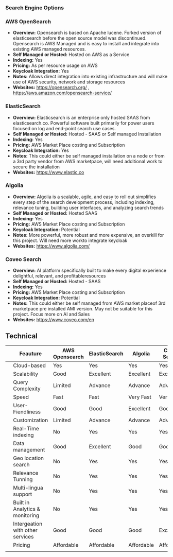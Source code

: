 ### Search Engine Options

### AWS OpenSearch

* **Overview:**
Opensearch is based on Apache lucene. Forked version of elasticsearch before the  open source model was discontinued. Opensearch is AWS Managed and is easy to install and integrate into existing AWS managed resources. 
* **Self Managed or Hosted:** Hosted on AWS as a Service
* **Indexing:** Yes
* **Pricing:** As per resource usage on AWS
* **Keycloak Integration:** Yes
* **Notes:** Allows direct integration into existing infrastructure and will make use of AWS security, network and storage  resources
* **Websites:** https://opensearch.org/ , https://aws.amazon.com/opensearch-service/

### ElasticSearch

* **Overview:**
Elasticsearch is an enterprise only hosted SAAS from elasticsearch.co. Powerful software built primarily for power users focused on log and 
end-point search use cases. 
* **Self Managed or Hosted:** Hosted - SAAS or
Self managed Installation
* **Indexing:** Yes
* **Pricing:** AWS Market Place costing and Subscription
* **Keycloak Integration:** Yes
* **Notes:** This could either be self managed installation on a node or from a 3rd party vendor from  AWS marketpace, will need additional work to secure the installation
* **Websites:** https://www.elastic.co

### Algolia

* **Overview:**
Algolia is a scalable, agile, and easy to roll out simplifies every step of the search development process, including indexing, relevance tuning, building user interfaces, and analyzing search trends 
* **Self Managed or Hosted:** Hosted SAAS
* **Indexing:** Yes
* **Pricing:** AWS Market Place costing and Subscription
* **Keycloak Integration:** Potential
* **Notes:** More powerful, more robust and more expensive, an overkill for this project. Will need more workto integrate keycloak
* **Websites:** https://www.algolia.com/

### Coveo Search

* **Overview:**
AI platform specifically built to make every digital experience delightful, relevant, and profitableresources 
* **Self Managed or Hosted:** Hosted - SAAS
* **Indexing:** Yes
* **Pricing:** AWS Market Place costing and Subscription
* **Keycloak Integration:** Potential
* **Notes:** This could either be self managed from AWS market placeof 3rd marketpace pre installed AMI version. May not be suitable for this project. Focus more on AI and Sales
* **Websites:** https://www.coveo.com/en


## Technical 

|                                                                                             | Feauture                         | AWS Opensearch | ElasticSearch | Algolia    | Coveo Search |
|---------------------------------------------------------------------------------------------|----------------------------------|----------------|---------------|------------|--------------|
|                                                                                             | Cloud-based                      | Yes            | Yes           | Yes        | Yes          |
|                                                                                             | Scalability                      | Good           | Excellent     | Excellent  | Excellent    |
|                                                                                             | Query Complexity                 | Limited        | Advance       | Advance    | Advance      |
|                                                                                             | Speed                            | Fast           | Fast          | Very Fast  | Very Fast    |
|                                                                                             | User-Fiendliness                 | Good           | Good          | Excellent  | Good         |
|                                                                                             | Customization                    | Limited        | Advance       | Advance    | Advance      |
|                                                                                             | Real-Time indexing               | No             | Yes           | Yes        | Yes          |
|                                                                                             | Data management                  | Good           | Excellent     | Good       | Good         |
|                                                                                             | Geo location search              | No             | Yes           | Yes        | Yes          |
|                                                                                             | Relevance Tunning                | No             | Yes           | Yes        | Yes          |
|                                                                                             | Multi-lingua support             | No             | Yes           | Yes        | Yes          |
|                                                                                             | Built in Analytics & monitoring  | No             | Yes           | Yes        | Yes          |
|                                                                                             | Intergeation with other services | Good           | Good          | Good       | Excellent    |
|                                                                                             | Pricing                          | Affordable     | Affordable    | Affordable | Affordable   |
|                                                                                             |                                  |                |               |            |              |
